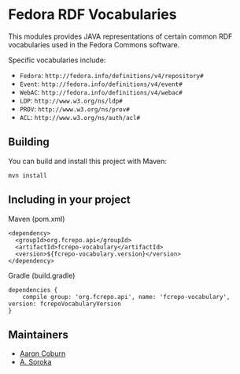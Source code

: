 # Fedora RDF Vocabularies

This modules provides JAVA representations of certain common RDF vocabularies used in the Fedora Commons software.

Specific vocabularies include:

  * `Fedora`: `http://fedora.info/definitions/v4/repository#`
  * `Event`: `http://fedora.info/definitions/v4/event#`
  * `WebAC`: `http://fedora.info/definitions/v4/webac#`
  * `LDP`: `http://www.w3.org/ns/ldp#`
  * `PROV`: `http://www.w3.org/ns/prov#`
  * `ACL`: `http://www.w3.org/ns/auth/acl#`

## Building

You can build and install this project with Maven:

    mvn install

## Including in your project

Maven (pom.xml)

    <dependency>
      <groupId>org.fcrepo.api</groupId>
      <artifactId>fcrepo-vocabulary</artifactId>
      <version>${fcrepo-vocabulary.version}</version>
    </dependency>

Gradle (build.gradle)

    dependencies {
        compile group: 'org.fcrepo.api', name: 'fcrepo-vocabulary', version: fcrepoVocabularyVersion
    }

## Maintainers

  * [Aaron Coburn](https://github.com/acoburn)
  * [A. Soroka](https://github.com/ajs6f)

